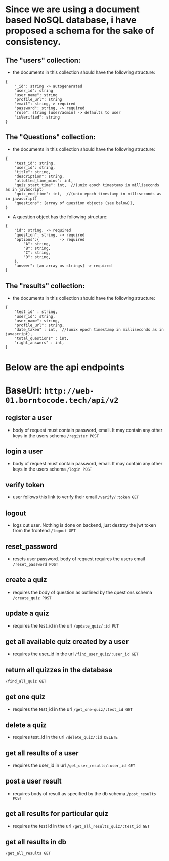  # Since we are using a document based NoSQL database, i have proposed a schema for the sake of consistency.

## The "users" collection:
- the documents in this collection should have the following structure:
```
{
    "_id": string -> autogenerated
	"user_id": string
    "user_name": string
    "profile_url": string
	"email": string,-> required
	"password": string, -> required
	"role": string [user/admin] -> defaults to user
	"isVerified": string
}
```

## The "Questions" collection:
- the documents in this collection should have the following structure:
```
{
    "test_id": string,
    "user_id": string,
    "title": string,
    "description": string,
    "allotted_time_mins": int,
    "quiz_start_time": int,  //(unix epoch timestamp in milliseconds as in javascript)
    "quiz_end_time": int,  //(unix epoch timestamp in milliseconds as in javascript)
    "questions": [array of question objects (see below)],
}
```

- A question object has the following structure:
```
{
    "id": string, -> required
    "question": string, -> required
    "options":{   		-> required
        "A": string,
        "B": string,
        "C": string,
        "D": string,
    },
    "answer": [an array os strings] -> required
}
```

## The "results" collection:
- the documents in this collection should have the following structure:
```
{
    "test_id" : string,
    "user_id": string,
    "user_name": string,
    "profile_url": string,
    "date_taken" : int,  //(unix epoch timestamp in milliseconds as in javascript),
    "total_questions" : int,
    "right_answers" : int,
}
```

# Below are the api endpoints

# BaseUrl: ```http://web-01.borntocode.tech/api/v2```

## register a user
- body of request must contain password, email. It may contain any other keys in the users schema
```/register POST ```

## login a user
- body of request must contain password, email. It may contain any other keys in the users schema
```/login POST ```

## verify token
- user follows this link to verify their email
```/verify/:token GET```

## logout
- logs out user. Nothing is done on backend, just destroy the jwt token from the frontend
```/logout GET```

## reset_password
- resets user password. body of request requires the users email
```/reset_password POST```

## create a quiz
- requires the body of question as outlined by the questions schema
```/create_quiz POST```

## update a quiz
- requires the test_id in the url
```/update_quiz/:id PUT```

## get all available quiz created by a user
- requires the user_id in the url
```/find_user_quiz/:user_id GET```

## return all quizzes in the database
```/find_all_quiz GET```

## get one quiz
- requires the test_id in the url
```/get_one-quiz/:test_id GET```

## delete a quiz
- requires test_id in the url
```/delete_quiz/:id DELETE```

## get all results of a user
- requires the user_id in url
```/get_user_results/:user_id GET```

## post a user result
- requires body of result as specified by the db schema
```/post_results POST```

## get all results for particular quiz
- requires the test id in the url
```/get_all_results_quiz/:test_id GET```

## get all results in db
```/get_all_results GET```




